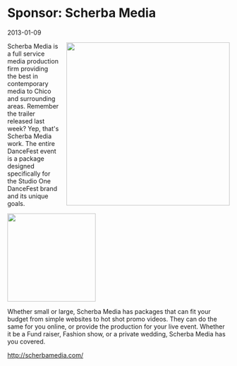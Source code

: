 # Sponsor: Scherba Media
2013-01-09

<p></p>

<img align="right" style="width: 370px; margin: 0 0 0 17px; padding: 0; background: 0;" src="/images/scherbamedialogo_on_gray.png" />

Scherba Media is a full service media production firm providing the best in contemporary media to Chico and surrounding areas.  Remember the trailer released last week?  Yep, that's Scherba Media work.  The entire DanceFest event is a package designed specifically for the Studio One DanceFest brand and its unique goals.

<img style="width: 200px; margin: 0; padding: 0; background: 0" src="sm_thumb.png" />

Whether small or large, Scherba Media has packages that can fit your budget from simple websites to hot shot promo videos.  They can do the same for you online, or provide the production for your live event.  Whether it be a Fund raiser, Fashion show, or a private wedding, Scherba Media has you covered.

<a href="http://scherbamedia.com/">http://scherbamedia.com/</a>